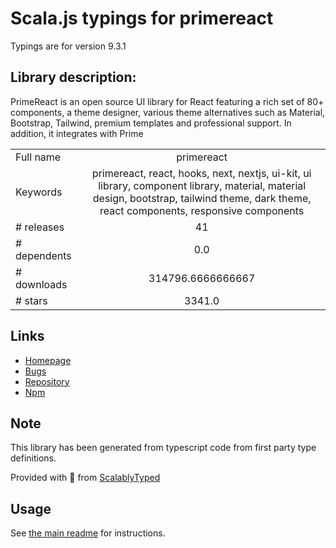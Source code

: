 
# Scala.js typings for primereact

Typings are for version 9.3.1

## Library description:
PrimeReact is an open source UI library for React featuring a rich set of 80+ components, a theme designer, various theme alternatives such as Material, Bootstrap, Tailwind, premium templates and professional support. In addition, it integrates with Prime

|                    |                 |
| ------------------ | :-------------: |
| Full name          | primereact |
| Keywords           | primereact, react, hooks, next, nextjs, ui-kit, ui library, component library, material, material design, bootstrap, tailwind theme, dark theme, react components, responsive components |
| # releases         | 41 |
| # dependents       | 0.0 |
| # downloads        | 314796.6666666667 |
| # stars            | 3341.0 |

## Links
- [Homepage](https://www.primefaces.org/primereact)
- [Bugs](https://github.com/primefaces/primereact/issues)
- [Repository](https://github.com/primefaces/primereact)
- [Npm](https://www.npmjs.com/package/primereact)
    


## Note
This library has been generated from typescript code from first party type definitions.

Provided with :purple_heart: from [ScalablyTyped](https://github.com/oyvindberg/ScalablyTyped)

## Usage
See [the main readme](../../readme.md) for instructions.



